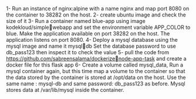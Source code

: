 1- Run an instance of nginx:alpine with a name nginx and map port
8080 on the container to 38282 on the host.
2- create ubuntu image and check the size of it
3- Run a container named blue-app using image kodekloud/simplewebapp and set the environment variable APP_COLOR to blue. Make the
application available on port 38282 on the host. The application
listens on port 8080.
4- Deploy a mysql database using the mysql image and name it mysqldb Set the database password to use db_pass123 then inspect it to
check the value
5- pull the code from https://github.com/sabreensalama/dockerizenode-app-task and create a docker file for this flask app
6- Create a volume called mysql_data, Run a mysql container again,
but this time map a volume to the container so that the data stored
by the container is stored at /opt/data on the host.
Use the same name : mysql-db and same password: db_pass123 as
before. Mysql stores data at /var/lib/mysql inside the container.
